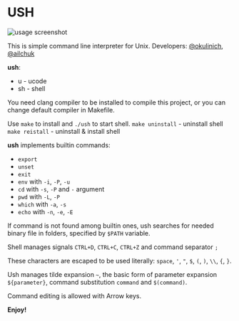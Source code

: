 # USH

![usage screenshot](https://github.com/okulinich/ush/blob/master/ush_usage.png?raw=true)

This is simple command line interpreter for Unix.
       Developers: [@okulinich](https://github.com/okulinich), [@ailchuk](https://github.com/ailchuk)

   **ush**:
* u - ucode
* sh - shell

You need clang compiler to be installed to compile this 
project, or you can change default compiler in Makefile.

Use `make` to install and `./ush` to start shell.
`make uninstall` - uninstall shell
`make reistall` - uninstall & install shell

**ush** implements builtin commands:
- `export`
- `unset`
- `exit`
- `env` with `-i`, `-P`, `-u`
- `cd`  with `-s`, `-P`  and `-` argument
- `pwd` with `-L`, `-P`
- `which` with `-a`, `-s`
- `echo` with `-n`, `-e`, `-E`

If command is not found among builtin ones, ush searches for
needed binary file in folders, specified by `$PATH` variable.

Shell manages signals `CTRL+D`, `CTRL+C`, `CTRL+Z`
and command separator `;`

These characters are escaped to be used literally:
`space`, `'`, `"`, `$`, `(`, `)`, `\\`, `{`, `}`.

Ush manages tilde expansion `~`, the basic form of parameter 
expansion `${parameter}`, command substitution ``command`` and `$(command)`.

Command editing is allowed with Arrow keys.

**Enjoy!**
